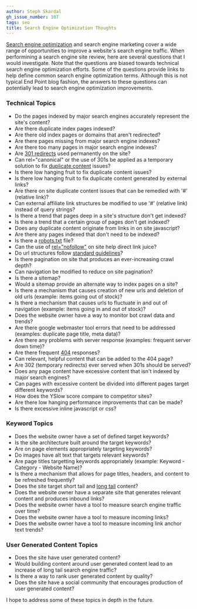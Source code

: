 ```yaml
---
author: Steph Skardal
gh_issue_number: 107
tags: seo
title: Search Engine Optimization Thoughts
---
```


[Search engine optimization](http://en.wikipedia.org/wiki/Search_engine_optimization) and search engine marketing cover a wide range of opportunities to improve a website's search engine traffic. When performining a search engine site review, here are several questions that I would investigate. Note that the questions are biased towards technical search engine optimization efforts. Some of the questions provide links to help define common search engine optimization terms. Although this is not typical End Point blog fashion, the answers to these questions can potentially lead to search engine optimization improvements.

### Technical Topics

- Do the pages indexed by major search engines accurately represent the site's content?
- Are there duplicate index pages indexed?
- Are there old index pages or domains that aren't redirected?
- Are there pages missing from major search engine indexes?
- Are there too many pages in major search engine indexes?
- Are [301 redirects](http://www.google.com/support/webmasters/bin/answer.py?hl=en&answer=93633) used permanently on the site?
- Can rel="canonical" or the use of 301s be applied as a temporary solution to fix [duplicate content](http://www.google.com/support/webmasters/bin/answer.py?hl=en&answer=66359) issues?
- Is there low hanging fruit to fix duplicate content issues?
- Is there low hanging fruit to fix duplicate content generated by external links?
- Are there on site duplicate content issues that can be remedied with '#' (relative link)?
- Can external affiliate link structures be modified to use '#' (relative link) instead of query strings?
- Is there a trend that pages deep in a site's structure don't get indexed?
- Is there a trend that a certain group of pages don't get indexed?
- Does any duplicate content originate from links in on site javascript?
- Are there any pages indexed that don't need to be indexed?
- Is there a [robots.txt](http://www.google.com/support/webmasters/bin/answer.py?hl=en&answer=35303) file?
- Can the use of [rel="nofollow"](http://www.google.com/support/webmasters/bin/answer.py?hl=en&answer=96569) on site help direct link juice?
- Do url structures follow [standard guidelines](http://www.seomoz.org/blog/11-best-practices-for-urls)?
- Is there pagination on site that produces an ever-increasing crawl depth?
- Can navigation be modified to reduce on site pagination?
- Is there a sitemap?
- Would a sitemap provide an alternate way to index pages on a site?
- Is there a mechanism that causes creation of new urls and deletion of old urls (example: items going out of stock)?
- Is there a mechanism that causes urls to fluctuate in and out of navigation (example: items going in and out of stock)?
- Does the website owner have a way to monitor bot crawl data and trends?
- Are there google webmaster tool errors that need to be addressed (examples: duplicate page title, meta data)?
- Are there any problems with server response (examples: frequent server down time)?
- Are there frequent [404](http://www.google.com/support/webmasters/bin/answer.py?hl=en&answer=40132) responses?
- Can relevant, helpful content that can be added to the 404 page?
- Are 302 (temporary redirects) ever served when 301s should be served?
- Does any page content have excessive content that isn't indexed by major search engines?
- Can pages with excessive content be divided into different pages target different keywords?
- How does the YSlow score compare to competitor sites?
- Are there low hanging performance improvements that can be made?
- Is there excessive inline javascript or css?

### Keyword Topics

- Does the website owner have a set of defined target keywords?
- Is the site architecture built around the target keywords?
- Are on page elements appropriately targeting keywords?
- Do images have alt text that targets relevant keywords?
- Are page titles targetting keywords appropriately (example: Keyword - Category - Website Name)?
- Is there a mechanism that allows for page titles, headers, and content to be refreshed frequently?
- Does the site target short tail and [long tail](http://en.wikipedia.org/wiki/The_Long_Tail) content?
- Does the website owner have a separate site that generates relevant content and produces inbound links?
- Does the website owner have a tool to measure search engine traffic over time?
- Does the website owner have a tool to measure incoming links?
- Does the website owner have a tool to measure incoming link anchor text trends?

### User Generated Content Topics

- Does the site have user generated content?
- Would building content around user generated content lead to an increase of long tail search engine traffic?
- Is there a way to rank user generated content by quality?
- Does the site have a social community that encourages production of user generated content?

I hope to address some of these topics in depth in the future.
